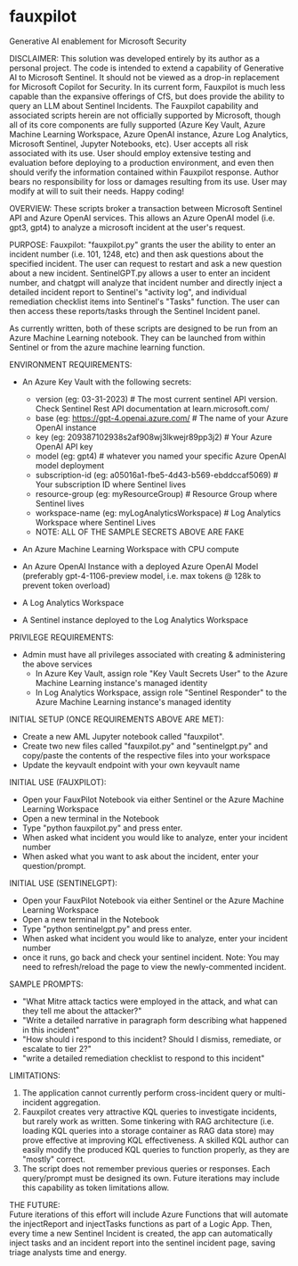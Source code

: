 # fauxpilot
Generative AI enablement for Microsoft Security

DISCLAIMER: 
This solution was developed entirely by its author as a personal project.  The code is intended to extend a capability of Generative AI to Microsoft Sentinel.  It should not be viewed as a drop-in replacement for Microsoft Copilot for Security.  In its current form, Fauxpilot is much less capable than the expansive offerings of CfS, but does provide the ability to query an LLM about Sentinel Incidents. The Fauxpilot capability and associated scripts herein are not officially supported by Microsoft, though all of its core components are fully supported (Azure Key Vault, Azure Machine Learning Workspace, Azure OpenAI instance, Azure Log Analytics, Microsoft Sentinel, Jupyter Notebooks, etc).  User accepts all risk associated with its use.  User should employ extensive testing and evaluation before deploying to a production environment, and even then should verify the information contained within Fauxpilot response. Author bears no responsibility for loss or damages resulting from its use.  User may modify at will to suit their needs. Happy coding!

OVERVIEW:
These scripts broker a transaction between Microsoft Sentinel API and Azure OpenAI services.  This allows an Azure OpenAI model (i.e. gpt3, gpt4) to analyze a microsoft incident at the user's request.

PURPOSE:
Fauxpilot: "fauxpilot.py" grants the user the ability to enter an incident number (i.e. 101, 1248, etc) and then ask questions about the specified incident.  The user can request to restart and ask a new question about a new incident.  SentinelGPT.py allows a user to enter an incident number, and chatgpt will analyze that incident number and directly inject a detailed incident report to Sentinel's "activity log", and individual remediation checklist items into Sentinel's "Tasks" function.  The user can then access these reports/tasks through the Sentinel Incident panel.

As currently written, both of these scripts are designed to be run from an Azure Machine Learning notebook.  They can be launched from within Sentinel or from the azure machine learning function.

ENVIRONMENT REQUIREMENTS:
- An Azure Key Vault with the following secrets:
    - version (eg: 03-31-2023) # The most current sentinel API version.  Check Sentinel Rest API documentation at learn.microsoft.com/
    - base (eg: https://gpt-4.openai.azure.com/ # The name of your Azure OpenAI instance
    - key (eg: 209387102938s2af908wj3lkwejr89pp3j2) # Your Azure OpenAI API key
    - model (eg: gpt4) # whatever you named your specific Azure OpenAI model deployment
    - subscription-id (eg: a05016a1-fbe5-4d43-b569-ebddccaf5069) # Your subscription ID where Sentinel lives
    - resource-group (eg: myResourceGroup) # Resource Group where Sentinel lives
    - workspace-name (eg: myLogAnalyticsWorkspace) # Log Analytics Workspace where Sentinel Lives
    - NOTE:  ALL OF THE SAMPLE SECRETS ABOVE ARE FAKE
 
- An Azure Machine Learning Workspace with CPU compute
- An Azure OpenAI Instance with a deployed Azure OpenAI Model (preferably gpt-4-1106-preview model, i.e. max tokens @ 128k to prevent token overload)
- A Log Analytics Workspace
- A Sentinel instance deployed to the Log Analytics Workspace

PRIVILEGE REQUIREMENTS:
  - Admin must have all privileges associated with creating & administering the above services
    - In Azure Key Vault, assign role "Key Vault Secrets User" to the Azure Machine Learning instance's managed identity
    - In Log Analytics Workspace, assign role "Sentinel Responder" to the Azure Machine Learning instance's managed identity
   
INITIAL SETUP (ONCE REQUIREMENTS ABOVE ARE MET):
- Create a new AML Jupyter notebook called "fauxpilot".
- Create two new files called "fauxpilot.py" and "sentinelgpt.py" and copy/paste the contents of the respective files into your workspace
- Update the keyvault endpoint with your own keyvault name

INITIAL USE (FAUXPILOT):
- Open your FauxPilot Notebook via either Sentinel or the Azure Machine Learning Workspace
- Open a new terminal in the Notebook
- Type "python fauxpilot.py" and press enter.
- When asked what incident you would like to analyze, enter your incident number
- When asked what you want to ask about the incident, enter your question/prompt.

INITIAL USE (SENTINELGPT):
- Open your FauxPilot Notebook via either Sentinel or the Azure Machine Learning Workspace
- Open a new terminal in the Notebook
- Type "python sentinelgpt.py" and press enter.
- When asked what incident you would like to analyze, enter your incident number
- once it runs, go back and check your sentinel incident.  Note: You may need to refresh/reload the page to view the newly-commented incident.

SAMPLE PROMPTS:
- "What Mitre attack tactics were employed in the attack, and what can they tell me about the attacker?"
- "Write a detailed narrative in paragraph form describing what happened in this incident"
- "How should i respond to this incident?  Should I dismiss, remediate, or escalate to tier 2?"
- "write a detailed remediation checklist to respond to this incident"

LIMITATIONS:
1. The application cannot currently perform cross-incident query or multi-incident aggregation.  
2. Fauxpilot creates very attractive KQL queries to investigate incidents, but rarely work as written.  Some tinkering with RAG architecture (i.e. loading KQL queries into a storage container as RAG data store) may prove effective at improving KQL effectiveness.  A skilled KQL author can easily modify the produced KQL queries to function properly, as they are "mostly" correct.
3. The script does not remember previous queries or responses.  Each query/prompt must be designed its own.  Future iterations may include this capability as token limitations allow.

THE FUTURE:   
Future iterations of this effort will include Azure Functions that will automate the injectReport and injectTasks functions as part of a Logic App.  Then, every time a new Sentinel Incident is created, the app can automatically inject tasks and an incident report into the sentinel incident page, saving triage analysts time and energy.
